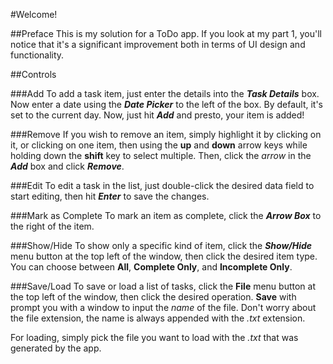 #Welcome!

##Preface
This is my solution for a ToDo app. 
If you look at my part 1, you'll notice that it's a
significant improvement both in terms of UI design and
functionality.

##Controls

###Add
To add a task item, just enter the details into the
***Task Details*** box. Now enter a date using the
***Date Picker*** to the left of the box. By default, it's set
to the current day. Now, just hit ***Add*** and presto,
your item is added!

###Remove
If you wish to remove an item, simply highlight it by clicking on it,
or clicking on one item, then using the **up** and **down** arrow keys while holding
down the **shift** key to select multiple. Then, click the *arrow* in the
***Add*** box and click ***Remove***.

###Edit
To edit a task in the list, just double-click the desired data field to start editing,
then hit ***Enter*** to save the changes.

###Mark as Complete
To mark an item as complete, click the ***Arrow Box*** to the right of the
item.

###Show/Hide
To show only a specific kind of item, click the ***Show/Hide*** menu button at 
the top left of the window, then click the desired item type. You can choose
between **All**, **Complete Only**, and **Incomplete Only**.

###Save/Load
To save or load a list of tasks, click the **File** menu button at the top 
left of the window, then click the desired operation. **Save** with prompt you
with a window to input the *name* of the file. Don't worry about the file extension, 
the name is always appended with the *.txt* extension.

For loading, simply pick the file you want to load with the *.txt* that was generated
by the app.

